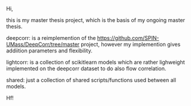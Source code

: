 Hi,

this is my master thesis project, which is the basis of my ongoing master thesis.

deepcorr: is a reimplemention of the https://github.com/SPIN-UMass/DeepCorr/tree/master project, however my implemention gives addiition parameters and flexibility.

lightcorr: is a collection of scikitlearn models which are rather lighweight implemented on the deepcorr dataset to do also flow correlation.

shared: just a collection of shared scripts/functions used between all models.

Hf!
